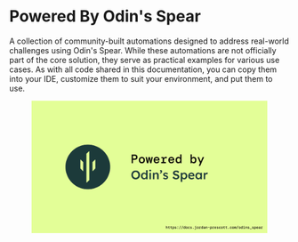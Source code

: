 # Powered By Odin's Spear

A collection of community-built automations designed to address real-world challenges using Odin's Spear. While these automations are not officially part of the core solution, they serve as practical examples for various use cases. As with all code shared in this documentation, you can copy them into your IDE, customize them to suit your environment, and put them to use.

<figure><img src="../../docs/.gitbook/assets/powered-by-os.svg" alt="Powered By Odin's Spear"><figcaption></figcaption></figure>